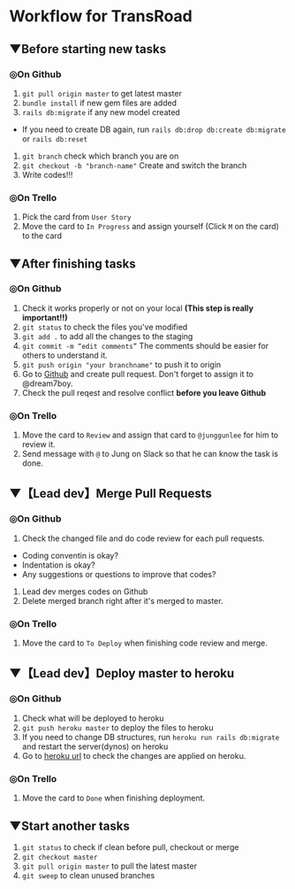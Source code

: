 # Workflow for TransRoad
## ▼Before starting new tasks
### ◎On Github
1. `git pull origin master` to get latest master
1. `bundle install` if new gem files are added
1. `rails db:migrate` if any new model created
  - If you need to create DB again, run `rails db:drop db:create db:migrate` or `rails db:reset`
1. `git branch` check which branch you are on
1. `git checkout -b "branch-name"` Create and switch the branch
1. Write codes!!!

### ◎On Trello
1. Pick the card from `User Story`
1. Move the card to `In Progress` and assign yourself (Click `M` on the card) to the card

## ▼After finishing tasks
### ◎On Github
1. Check it works properly or not on your local **(This step is really important!!)**
1. `git status` to check the files you've modified
1. `git add .` to add all the changes to the staging
1. `git commit -m “edit comments”` The comments should be easier for others to understand it.
1. `git push origin "your branchname"` to push it to origin
1. Go to [Github](https://github.com/dream7boy/transroad) and create pull request. Don't forget to assign it to @dream7boy.
1. Check the pull reqest and resolve conflict **before you leave Github**

### ◎On Trello
1. Move the card to `Review` and assign that card to `@junggunlee` for him to review it.
2. Send message with `@` to Jung on Slack so that he can know the task is done.

## ▼【Lead dev】Merge Pull Requests
### ◎On Github
1. Check the changed file and do code review for each pull requests.
  - Coding conventin is okay?
  - Indentation is okay?
  - Any suggestions or questions to improve that codes?
1. Lead dev merges codes on Github
1. Delete merged branch right after it's merged to master.

### ◎On Trello
1. Move the card to `To Deploy` when finishing code review and merge.

## ▼【Lead dev】Deploy master to heroku
### ◎On Github
1. Check what will be deployed to heroku
1. `git push heroku master` to deploy the files to heroku
1. If you need to change DB structures, run `heroku run rails db:migrate` and restart the server(dynos) on heroku
1. Go to [heroku url](https://transroad.herokuapp.com/) to check the changes are applied on heroku.

### ◎On Trello
1. Move the card to `Done` when finishing deployment.

## ▼Start another tasks
1. `git status` to check if clean before pull, checkout or merge
1. `git checkout master`
1. `git pull origin master` to pull the latest master
1. `git sweep` to clean unused branches
